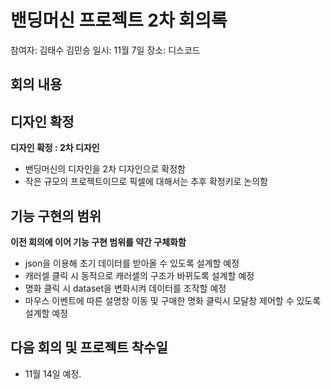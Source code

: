 # 밴딩머신 프로젝트 2차 회의록
참여자: 김태수 김민승
일시: 11월 7일 
장소: 디스코드

## 회의 내용

## 디자인 확정

<strong> 디자인 확정 : 2차 디자인 </strong>
* 밴딩머신의 디자인을 2차 디자인으로 확정함
* 작은 규모의 프로젝트이므로 픽셀에 대해서는 추후 확정키로 논의함

## 기능 구현의 범위 

<strong> 이전 회의에 이어 기능 구현 범위를 약간 구체화함 </strong>
* json을 이용해 초기 데이터를 받아올 수 있도록 설계할 예정
* 캐러셀 클릭 시 동적으로 캐러셀의 구조가 바뀌도록 설계할 예정
* 명화 클릭 시 dataset을 변화시켜 데이터를 조작할 예정
* 마우스 이벤트에 따른 설명창 이동 및 구매한 명화 클릭시 모달창 제어할 수 있도록 설계할 예정

## 다음 회의 및 프로젝트 착수일
* 11월 14일 예정.